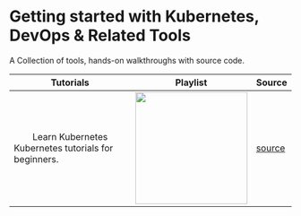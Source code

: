 # Getting started with Kubernetes, DevOps & Related Tools

A Collection of tools, hands-on walkthroughs with source code.
<div align="center">

|   Tutorials   |   Playlist   |   Source   | 
|---|---|---|
|<div align="center">Learn Kubernetes<br/></div> Kubernetes tutorials for beginners.  | <a href="https://www.youtube.com/c/DineshMistry" title="Kubernetes"><img src="https://cncf-branding.netlify.app/img/projects/kubernetes/stacked/white/kubernetes-stacked-white.png" width=200px; /></a>  | [source](./kubernetes/readme.md)   | 
</div>
